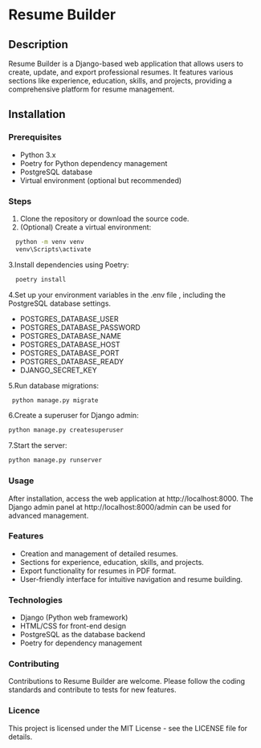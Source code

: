# Resume Builder

## Description

Resume Builder is a Django-based web application that allows users to create,
update, and export professional resumes.
It features various sections like experience, education, skills, and projects,
providing a comprehensive platform for resume management.

## Installation


### Prerequisites

- Python 3.x
- Poetry for Python dependency management
- PostgreSQL database
- Virtual environment (optional but recommended)

### Steps

1. Clone the repository or download the source code.
2. (Optional) Create a virtual environment:

  ```bash
    python -m venv venv
    venv\Scripts\activate
  ```

3.Install dependencies using Poetry:

  ```bash
    poetry install
  ```

4.Set up your environment variables in the .env file ,
including the PostgreSQL database settings.

- POSTGRES_DATABASE_USER
- POSTGRES_DATABASE_PASSWORD
- POSTGRES_DATABASE_NAME
- POSTGRES_DATABASE_HOST
- POSTGRES_DATABASE_PORT
- POSTGRES_DATABASE_READY
- DJANGO_SECRET_KEY

5.Run database migrations:

  ```bash
   python manage.py migrate
   ```

6.Create a superuser for Django admin:

  ```bash
  python manage.py createsuperuser
  ```  
7.Start the server:
```bash
python manage.py runserver

```

### Usage

After installation, access the web application at http://localhost:8000.
The Django admin panel at http://localhost:8000/admin 
can be used for advanced management.

### Features

- Creation and management of detailed resumes.
- Sections for experience, education, skills, and projects.
- Export functionality for resumes in PDF format.
- User-friendly interface for intuitive navigation and resume building.


### Technologies 

- Django (Python web framework)
- HTML/CSS for front-end design
- PostgreSQL as the database backend
- Poetry for dependency management


### Contributing

Contributions to Resume Builder are welcome. 
Please follow the coding standards and contribute to tests for new features.

### Licence

This project is licensed under the MIT License - see the LICENSE file for details.